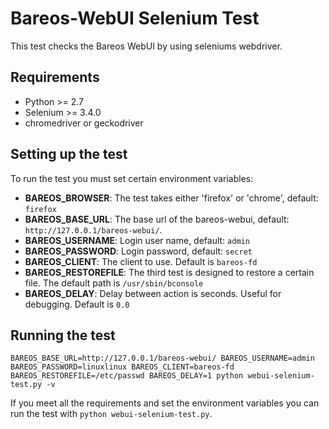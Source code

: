 # Bareos-WebUI Selenium Test

This test checks the Bareos WebUI by using seleniums webdriver.

## Requirements

  * Python >= 2.7
  * Selenium >= 3.4.0
  * chromedriver or geckodriver

## Setting up the test

To run the test you must set certain environment variables:

 * **BAREOS_BROWSER**: The test takes either 'firefox' or 'chrome', default: `firefox`
 * **BAREOS_BASE_URL**: The base url of the bareos-webui, default: `http://127.0.0.1/bareos-webui/`.
 * **BAREOS_USERNAME**: Login user name, default: `admin`
 * **BAREOS_PASSWORD**: Login password, default: `secret`
 * **BAREOS_CLIENT**: The client to use. Default is `bareos-fd`
 * **BAREOS_RESTOREFILE**: The third test is designed to restore a certain file. The default path is `/usr/sbin/bconsole`
 * **BAREOS_DELAY**: Delay between action is seconds. Useful for debugging. Default is `0.0`

## Running the test

`
BAREOS_BASE_URL=http://127.0.0.1/bareos-webui/
BAREOS_USERNAME=admin
BAREOS_PASSWORD=linuxlinux
BAREOS_CLIENT=bareos-fd
BAREOS_RESTOREFILE=/etc/passwd
BAREOS_DELAY=1
python webui-selenium-test.py -v
`

If you meet all the requirements and set the environment variables you can run the test with `python webui-selenium-test.py`.
